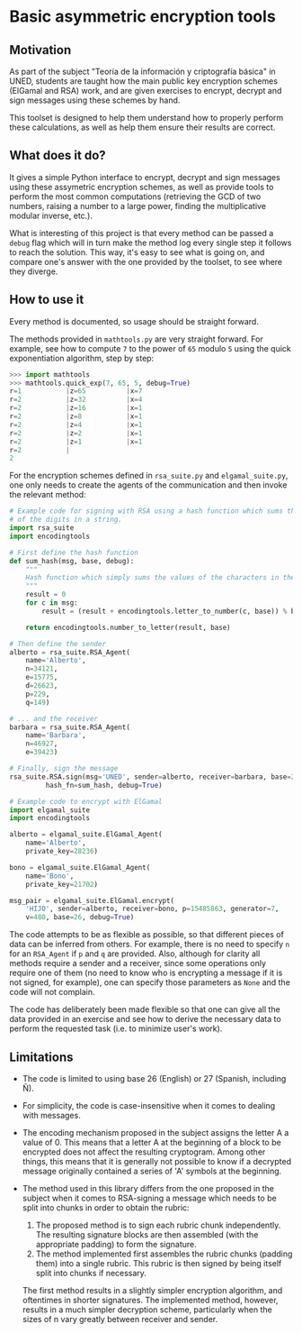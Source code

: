 # Basic asymmetric encryption tools

## Motivation
As part of the subject "Teoría de la información y criptografía básica" in
UNED, students are taught how the main public key encryption schemes (ElGamal
and RSA) work, and are given exercises to encrypt, decrypt and sign messages
using these schemes by hand.

This toolset is designed to help them understand how to properly perform these
calculations, as well as help them ensure their results are correct.

## What does it do?
It gives a simple Python interface to encrypt, decrypt and sign messages using
these assymetric encryption schemes, as well as provide tools to perform the
most common computations (retrieving the GCD of two numbers, raising a number
to a large power, finding the multiplicative modular inverse, etc.).

What is interesting of this project is that every method can be passed a
`debug` flag which will in turn make the method log every single step it
follows to reach the solution. This way, it's easy to see what is going on, and
compare one's answer with the one provided by the toolset, to see where they
diverge.

## How to use it
Every method is documented, so usage should be straight forward.

The methods provided in `mathtools.py` are very straight forward. For example,
see how to compute `7` to the power of `65` modulo `5` using the quick
exponentiation algorithm, step by step:
```python
>>> import mathtools
>>> mathtools.quick_exp(7, 65, 5, debug=True)
r=1           |z=65          |x=7           
r=2           |z=32          |x=4           
r=2           |z=16          |x=1           
r=2           |z=8           |x=1           
r=2           |z=4           |x=1           
r=2           |z=2           |x=1           
r=2           |z=1           |x=1           
r=2           |
2
```

For the encryption schemes defined in `rsa_suite.py` and `elgamal_suite.py`,
one only needs to create the agents of the communication and then invoke the
relevant method:
```python
# Example code for signing with RSA using a hash function which sums the values
# of the digits in a string.
import rsa_suite
import encodingtools

# First define the hash function
def sum_hash(msg, base, debug):
    """
    Hash function which simply sums the values of the characters in the message
    """
    result = 0
    for c in msg:
        result = (result + encodingtools.letter_to_number(c, base)) % base

    return encodingtools.number_to_letter(result, base)

# Then define the sender
alberto = rsa_suite.RSA_Agent(
    name='Alberto',
    n=34121,
    e=15775,
    d=26623,
    p=229,
    q=149)

# ... and the receiver
barbara = rsa_suite.RSA_Agent(
    name='Barbara',
    n=46927,
    e=39423)

# Finally, sign the message
rsa_suite.RSA.sign(msg='UNED', sender=alberto, receiver=barbara, base=27,
         hash_fn=sum_hash, debug=True)
```

```python
# Example code to encrypt with ElGamal
import elgamal_suite
import encodingtools

alberto = elgamal_suite.ElGamal_Agent(
    name='Alberto',
    private_key=28236)

bono = elgamal_suite.ElGamal_Agent(
    name='Bono',
    private_key=21702)

msg_pair = elgamal_suite.ElGamal.encrypt(
    'HIJO', sender=alberto, receiver=bono, p=15485863, generator=7,
    v=480, base=26, debug=True)
```

The code attempts to be as flexible as possible, so that different pieces of
data can be inferred from others. For example, there is no need to specify `n`
for an `RSA_Agent` if `p` and `q` are provided. Also, although for clarity all
methods require a sender and a receiver, since some operations only require one
of them (no need to know who is encrypting a message if it is not signed, for
example), one can specify those parameters as `None` and the code will not
complain.

The code has deliberately been made flexible so that one can give all the data
provided in an exercise and see how to derive the necessary data to perform the
requested task (i.e. to minimize user's work).

## Limitations
* The code is limited to using base 26 (English) or 27 (Spanish, including Ñ).
* For simplicity, the code is case-insensitive when it comes to dealing with
messages.
* The encoding mechanism proposed in the subject assigns the letter A a value
  of 0. This means that a letter A at the beginning of a block to be encrypted
does not affect the resulting cryptogram. Among other things, this means that
it is generally not possible to know if a decrypted message originally
contained a series of 'A' symbols at the beginning.
* The method used in this library differs from the one proposed in the subject
  when it comes to RSA-signing a message which needs to be split into
  chunks in order to obtain the rubric:
  1. The proposed method is to sign each rubric chunk independently.  The
     resulting signature blocks are then assembled (with the appropriate
     padding) to form the signature.
  2. The method implemented first assembles the rubric chunks (padding them)
     into a single rubric. This rubric is then signed by being itself split
     into chunks if necessary.

  The first method results in a slightly simpler encryption algorithm, and
  oftentimes in shorter signatures. The implemented method, however, results in
  a much simpler decryption scheme, particularly when the sizes of n vary
  greatly between receiver and sender.
